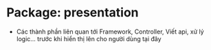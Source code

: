 # Package: presentation

- Các thành phần liên quan tới Framework, Controller, Viết api, xử lý logic... trước khi hiển thị lên cho người dùng tại đây
